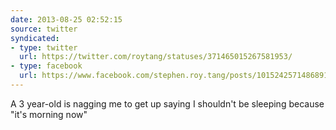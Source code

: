 ```yaml
---
date: 2013-08-25 02:52:15
source: twitter
syndicated:
- type: twitter
  url: https://twitter.com/roytang/statuses/371465015267581953/
- type: facebook
  url: https://www.facebook.com/stephen.roy.tang/posts/10152425714868912
---
```


A 3 year-old is nagging me to get up saying I shouldn't be sleeping because "it's morning now"